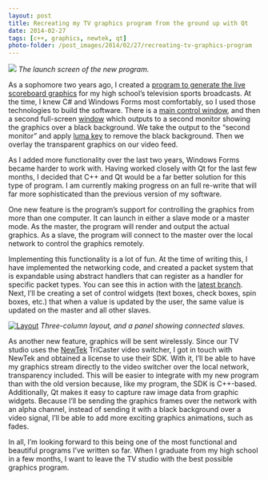 ```yaml
---
layout: post
title: Recreating my TV graphics program from the ground up with Qt
date: 2014-02-27
tags: [c++, graphics, newtek, qt]
photo-folder: /post_images/2014/02/27/recreating-tv-graphics-program
---
```


<div class="image-left">
  <img src="{{page.photo-folder}}/launch.png" />
  <em>The launch screen of the new program.</em>
</div>

As a sophomore two years ago, I created a
[program to generate the live scoreboard graphics](https://github.com/dag10/tetv-graphics/tree/old)
for my high school’s television sports broadcasts. At the time, I knew C# and
Windows Forms most comfortably, so I used those technologies to build the
software. There is a [main control window]({{page.photo-folder}}/main-control-window.png),
and then a second full-screen [window]({{page.photo-folder}}/output-window.png)
which outputs to a second monitor showing the graphics over a black
background. We take the output to the “second monitor” and apply
[luma key](http://en.wikipedia.org/wiki/Luma_key) to remove the black
background. Then we overlay the transparent graphics on our video feed.
<!-- more -->
As I added more functionality over the last two years, Windows Forms became
harder to work with. Having worked closely with Qt for the last few months, I
decided that C++ and Qt would be a far better solution for this type of
program. I am currently making progress on an full re-write that will far more
sophisticated than the previous version of my software.

One new feature is the program’s support for controlling the graphics from
more than one computer. It can launch in either a slave mode or a master mode.
As the master, the program will render and output the actual graphics. As a
slave, the program will connect to the master over the local network to
control the graphics remotely.

Implementing this functionality is a lot of fun. At the time of writing this,
I have implemented the networking code, and created a packet system that is
expandable using abstract handlers that can register as a handler for specific
packet types. You can see this in action with the
[latest branch](https://github.com/dag10/tetv-graphics/blob/master/tetv-graphics/tetv-graphics/net/AbstractNetHandler.h).
Next, I’ll be creating a set of control widgets (text boxes, check boxes,
spin boxes, etc.) that when a value is updated by the user, the same value is
updated on the master and all other slaves.

[![Layout]({{page.photo-folder}}/layout.png "Three-column layout.")]({{page.photo-folder}}/layout.png)
*Three-column layout, and a panel showing connected slaves.*

As another new feature, graphics will be sent wirelessly. Since our TV studio
uses the
[NewTek](http://www.newtek.com/) TriCaster video switcher, I got in touch with
NewTek and obtained a license to use their SDK. With it, I’ll be able to have
my graphics stream directly to the video switcher over the local network,
transparency included. This will be easier to integrate with my new program
than with the old version because, like my program, the SDK is C++-based.
Additionally, Qt makes it easy to capture raw image data from graphic widgets.
Because I’ll be sending the graphics frames over the network with an alpha
channel, instead of sending it with a black background over a video signal,
I’ll be able to add more exciting graphics animations, such as fades.

In all, I’m looking forward to this being one of the most functional and
beautiful programs I’ve written so far. When I graduate from my high school
in a few months, I want to leave the TV studio with the best possible graphics
program.

